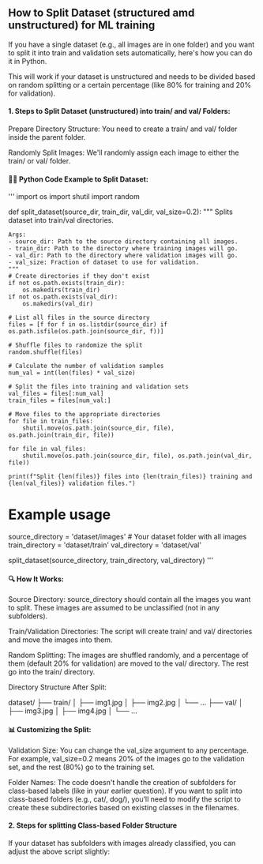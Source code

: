 ## How to Split Dataset (structured amd unstructured) for ML training

If you have a single dataset (e.g., all images are in one folder) and you want to split it into train and validation sets automatically, here's how you can do it in Python.

This will work if your dataset is unstructured and needs to be divided based on random splitting or a certain percentage (like 80% for training and 20% for validation).

#### 1. Steps to Split Dataset (unstructured) into train/ and val/ Folders:
Prepare Directory Structure: You need to create a train/ and val/ folder inside the parent folder.

Randomly Split Images: We'll randomly assign each image to either the train/ or val/ folder.

#### 🧑‍💻 Python Code Example to Split Dataset:

'''
import os
import shutil
import random

def split_dataset(source_dir, train_dir, val_dir, val_size=0.2):
    """
    Splits dataset into train/val directories.

    Args:
    - source_dir: Path to the source directory containing all images.
    - train_dir: Path to the directory where training images will go.
    - val_dir: Path to the directory where validation images will go.
    - val_size: Fraction of dataset to use for validation.
    """
    # Create directories if they don't exist
    if not os.path.exists(train_dir):
        os.makedirs(train_dir)
    if not os.path.exists(val_dir):
        os.makedirs(val_dir)

    # List all files in the source directory
    files = [f for f in os.listdir(source_dir) if os.path.isfile(os.path.join(source_dir, f))]
    
    # Shuffle files to randomize the split
    random.shuffle(files)
    
    # Calculate the number of validation samples
    num_val = int(len(files) * val_size)
    
    # Split the files into training and validation sets
    val_files = files[:num_val]
    train_files = files[num_val:]
    
    # Move files to the appropriate directories
    for file in train_files:
        shutil.move(os.path.join(source_dir, file), os.path.join(train_dir, file))
    
    for file in val_files:
        shutil.move(os.path.join(source_dir, file), os.path.join(val_dir, file))

    print(f"Split {len(files)} files into {len(train_files)} training and {len(val_files)} validation files.")

# Example usage
source_directory = 'dataset/images'  # Your dataset folder with all images
train_directory = 'dataset/train'
val_directory = 'dataset/val'

split_dataset(source_directory, train_directory, val_directory)
'''

#### 🔍 How It Works:
Source Directory: source_directory should contain all the images you want to split. These images are assumed to be unclassified (not in any subfolders).

Train/Validation Directories: The script will create train/ and val/ directories and move the images into them.

Random Splitting: The images are shuffled randomly, and a percentage of them (default 20% for validation) are moved to the val/ directory. The rest go into the train/ directory.

Directory Structure After Split:

dataset/
├── train/
│   ├── img1.jpg
│   ├── img2.jpg
│   └── ...
├── val/
│   ├── img3.jpg
│   ├── img4.jpg
│   └── ...

#### 📊 Customizing the Split:
Validation Size: You can change the val_size argument to any percentage. For example, val_size=0.2 means 20% of the images go to the validation set, and the rest (80%) go to the training set.

Folder Names: The code doesn't handle the creation of subfolders for class-based labels (like in your earlier question). If you want to split into class-based folders (e.g., cat/, dog/), you’ll need to modify the script to create these subdirectories based on existing classes in the filenames.

#### 2. Steps for splitting Class-based Folder Structure
If your dataset has subfolders with images already classified, you can adjust the above script slightly:
